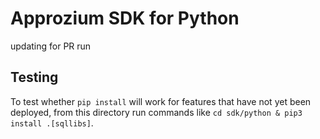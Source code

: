 # Approzium SDK for Python

updating for PR run
## Testing

To test whether `pip install` will work for features that have not yet
been deployed, from this directory run commands like `cd sdk/python & pip3 install .[sqllibs]`.
